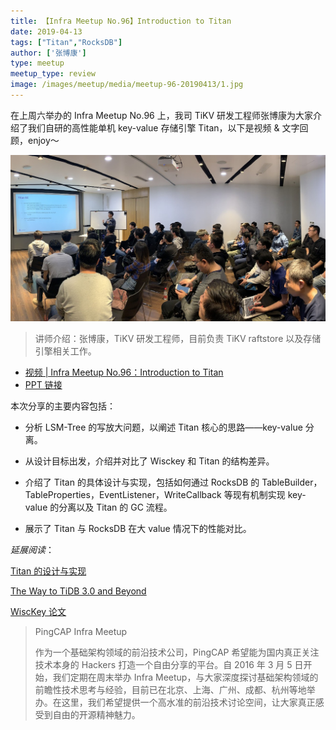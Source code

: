 ```yaml
---
title: 【Infra Meetup No.96】Introduction to Titan
date: 2019-04-13
tags: ["Titan","RocksDB"]
author: ['张博康']
type: meetup
meetup_type: review
image: /images/meetup/media/meetup-96-20190413/1.jpg
---
```


在上周六举办的 Infra Meetup No.96 上，我司 TiKV 研发工程师张博康为大家介绍了我们自研的高性能单机 key-value 存储引擎 Titan，以下是视频 & 文字回顾，enjoy～

![](media/meetup-96-20190413/1.jpeg)

> 讲师介绍：张博康，TiKV 研发工程师，目前负责 TiKV raftstore 以及存储引擎相关工作。

+ [视频 | Infra Meetup No.96：Introduction to Titan](https://www.bilibili.com/video/av49579570/)
+ [PPT 链接](https://eyun.baidu.com/s/3gfSuGz5)

本次分享的主要内容包括：

+ 分析 LSM-Tree 的写放大问题，以阐述 Titan 核心的思路——key-value 分离。

+ 从设计目标出发，介绍并对比了 Wisckey 和 Titan 的结构差异。

+ 介绍了 Titan 的具体设计与实现，包括如何通过 RocksDB 的 TableBuilder，TableProperties，EventListener，WriteCallback 等现有机制实现 key-value 的分离以及 Titan 的 GC 流程。

+ 展示了 Titan 与 RocksDB 在大 value 情况下的性能对比。

*延展阅读*：

[Titan 的设计与实现](https://www.pingcap.com/blog-cn/titan-design-and-implementation/)

[The Way to TiDB 3.0 and Beyond](https://mp.weixin.qq.com/s/dJTVjeAdTaJGh2Uzouzh0g)

[WiscKey 论文](https://www.usenix.org/system/files/conference/fast16/fast16-papers-lu.pdf)

>PingCAP Infra Meetup
>
>作为一个基础架构领域的前沿技术公司，PingCAP 希望能为国内真正关注技术本身的 Hackers 打造一个自由分享的平台。自 2016 年 3 月 5 日开始，我们定期在周末举办 Infra Meetup，与大家深度探讨基础架构领域的前瞻性技术思考与经验，目前已在北京、上海、广州、成都、杭州等地举办。在这里，我们希望提供一个高水准的前沿技术讨论空间，让大家真正感受到自由的开源精神魅力。

